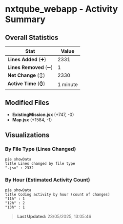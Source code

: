 # nxtqube_webapp - Activity Summary 

## Overall Statistics

| Stat                   | Value                                                             |
| ---------------------- | ----------------------------------------------------------------- |
| **Lines Added** (➕)   | 2331                                          |
| **Lines Removed** (➖) | 1                                        |
| **Net Change** (↕)    | 2330                |
| **Active Time** (⌚)   | 1 minute |


## Modified Files
- **ExistingMission.jsx** (+747, -0)
- **Map.jsx** (+1584, -1)

## Visualizations

### By File Type (Lines Changed)

```mermaid
pie showData
title Lines changed by file type
".jsx" : 2332
```

### By Hour (Estimated Activity Count)

```mermaid
pie showData
title Coding activity by hour (count of changes)
"11h" : 1
"12h" : 2
"13h" : 1
```


> **Last Updated:** 23/05/2025, 13:05:46